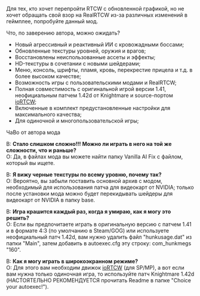 Для тех, кто хочет перепройти RTCW с обновленной графикой, но не хочет обращать свой взор на RealRTCW из-за различных изменений в геймплее, попробуйте данный мод.

Что, по заверению автора, можно ожидать?

* Новый агрессивный и реактивный ИИ с кровожадными боссами;
* Обновленные текстуры уровней, оружия и врагов;
* Восстановлены неиспользованные ассеты и эффекты;
* HD-текстуры в сочетании с новыми шейдерами;
* Меню, консоль, шрифты, пламя, кровь, перекрестие прицела и т.д. в более высоком качестве;
* Возможность игры с пользовательскими модами и RealRTCW;
* Полная совместимость с оригинальной игрой версии 1.41, неофициальным патчем 1.42d от Knightmare и source-портом [ioRTCW](/games/Return_to_Castle_Wolfenstein/ioRTCW/);
* Включенные в комплект предустановленные настройки для максимального качества;
* Для одиночной и многопользовательской игры;

ЧаВо от автора мода

В: **Стало слишком сложно!!! Можно ли играть в него на той же сложности, что и раньше?**<br>
О: Да, в файлах мода вы можете найти папку Vanilla AI Fix с файлом, который вы ищете.

В: **Я вижу черные текстуры по всему уровню, почему так?**<br>
О: Вероятно, вы забыли поставить основной архив с модом, необходимый для использования патча для видеокарт от NVIDIA; только после установки мода можно будет перекидывать шейдеры для видеокарт от NVIDIA в папку base.

В: **Игра крашится каждый раз, когда я умираю, как я могу это решить?**<br>
О: Если вы предпочитаете играть в оригинальную версию с патчем 1.41 и в формате 4:3 (по умолчанию в Steam/GOG) или используете неофициальный патч 1.42d, вам нужно удалить файл "hunkusage.dat" из папки "Main", затем добавить в autoexec.cfg эту строку: com_hunkmegs "160".

В: **Как я могу играть в широкоэкранном режиме?**<br>
О: Для этого вам необходим движок [ioRTCW](/games/Return_to_Castle_Wolfenstein/ioRTCW/) (для SP/MP), а вот если вам нужна только одиночная игра, то используйте патч Knightmare 1.42d (НАСТОЯТЕЛЬНО РЕКОМЕНДУЕТСЯ прочитать Readme в папке "Choice your autoexec!").
